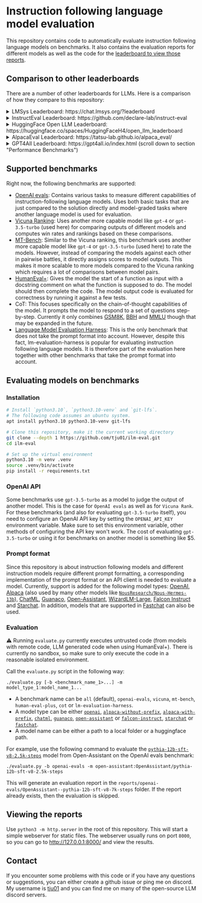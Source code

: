 # Instruction following language model evaluation

This repository contains code to automatically evaluate instruction following language models on benchmarks.
It also contains the evaluation reports for different models as well as the code for the [leaderboard to view those reports](https://tju01.github.io/ilm-eval/).

## Comparison to other leaderboards

There are a number of other leaderboards for LLMs. Here is a comparison of how they compare to this repository:
<details>
<summary>LMSys Leaderboard: https://chat.lmsys.org/?leaderboard</summary>

- Both leaderboards have a Vicuna ranking as part of the benchmarks, though they are computed differently. The LMSys leaderboard uses human ratings while this repository uses GPT-3.5. Good human ratings are generally better, but ilm-eval doesn't focus on them in order to make it easier to add a new model.
- The LMSys leaderboard also includes [MT-Bench](https://arxiv.org/abs/2306.05685), which uses GPT-4 for rating the two-turn conversational capabilities. This is currently not included in ilm-eval, though it is planned.
- This repository (ilm-eval) includes [HumanEval+](https://github.com/evalplus/evalplus) and CoT for evaluating more complex reasoning capabilities. The Vicuna rank does not reflect these and tends to overestimate less capable models. MT-Bench improves on that by using a reference-guided judge, but it's still very limited when it comes to complex reasoning.
- For evaluating more general capabilities, the LMSys leaderboard uses 5-shot MMLU. This repository (ilm-eval) also contains zero-shot MMLU as a part of CoT evaluation, but it additionally also uses a combination of tasks from [lm-evaluation-harness](https://github.com/EleutherAI/lm-evaluation-harness) and OpenAI evals which also evaluate general capabilities.
- In ilm-eval, for all benchmarks except lm-evaluation-harness, the model outputs are also stored in addition to the scores. These model outputs can also be viewed [on the website](https://tju01.github.io/ilm-eval/) and can sometimes be useful as a quality indicator in addition to the resulting scores.
</details>

<details>
<summary>InstructEval Leaderboard: https://github.com/declare-lab/instruct-eval</summary>

- Both repositories focus on evaluating instruction following LLMs.
- However, InstructEval uses 3-shot for some of the benchmarks and 0-shot for some others. Even in the cases where 0-shot is used, the model-specific prompt format is never used. By comparison, ilm-eval focuses _only_ on 0-shot evaluation and uses the model-specific prompt format in most cases (except one) because this is how the models will be used in the end.
- This repository (ilm-eval) stores the model outputs for most of the benchmarks. They can be viewed [on the website](https://tju01.github.io/ilm-eval/) and can sometimes be useful in addition to just the benchmark scores.
- The benchmarks that are used are different.
- The InstructEval leaderboard currently contains way more models.
</details>

<details>
<summary>HuggingFace Open LLM Leaderboard: https://huggingface.co/spaces/HuggingFaceH4/open_llm_leaderboard</summary>

- HF Open LLM Leaderboard is not specifically focused on instruction following language models. The main thing that matters for instruction following LLMs is 0-shot performance and the only task that is evaluated with 0-shot there is TruthfulQA which is very limited.
- More recently, HF Open LLM Leaderboard added human & GPT-4 evaluations which _does_ evaluate the instruction following capabilities. The GPT-4 evaluation is esentially what [Vicuna](https://lmsys.org/blog/2023-03-30-vicuna/) introduced. This repository (ilm-eval) also contains this vicuna benchmark, though currently only with GPT-3.5.
- However, ilm-eval also contains other benchmarks like [OpenAI evals](https://github.com/openai/evals) and [HumanEval+](https://github.com/evalplus/evalplus) which HF Open LLM Leaderboard doesn't contain. This repository also uses lm-evaluation-harness, but in a different way to focus only on 0-shot performance.
- While one part of their leaderboard uses [lm-evaluation-harness](https://github.com/EleutherAI/lm-evaluation-harness) and the evaluation [seems to be straightforward](https://huggingface.co/spaces/HuggingFaceH4/open_llm_leaderboard/discussions/60), the GPT-4 evaluation code doesn't seem to be open source at the moment.
- The model outputs are not stored on the HF Open LLM Leaderboard. By comparison, ilm-eval also stores model outputs for most benchmarks (except lm-evaluation-harness) and they can be viewed [on the website](https://tju01.github.io/ilm-eval/) in addition to just the resulting scores.
- The HF Open LLM Leaderboard contains way more models, but less benchmarks.
</details>

<details>
<summary>AlpacaEval Leaderboard: https://tatsu-lab.github.io/alpaca_eval/</summary>

- This leaderboard is limited to automatic evaluation using GPT-4 and Anthropic Claude. This kind of evaluation has been shown to be subject to very simple biases (e.g. simply preferring longer answers) and it tends to overestimate the capabilities of smaller models.
- Nevertheless, this kind of benchmark can be _part_ of a useful evaluation. This is also why ilm-eval also contains this type of benchmark, but combines it with other benchmarks.
- On the [ilm-eval website](https://tju01.github.io/ilm-eval/), in addition to the resulting Vicuna Rankings, the model outputs can also be viewed and one can filter for things like only viewing the prompts where one specific model won against another specific model.
- The AlpacaEval Leaderboard currently contains way more models.
</details>

<details>
<summary>GPT4All Leaderboard: https://gpt4all.io/index.html (scroll down to section "Performance Benchmarks")</summary>

- This leaderboard is based on [lm-evaluation-harness](https://github.com/EleutherAI/lm-evaluation-harness).
- It therefore does not use the model-specific prompt format that the models have been finetuned with.
- It is also limited to benchmarks where the solution can be checked in a simple way (e.g. exact match or some simple post-processing). It does not use another LLM to evaluate the model and it does not use programmatic benchmarks.
- The results can still be useful, but they should not be everything. This is why ilm-eval also uses lm-evaluation-harness in the exact same way so that the results are comparable, but combines the results with other benchmarks that use the model-specific prompt format and either use another model for evaluation (like the [Vicuna Rank](https://lmsys.org/blog/2023-03-30-vicuna) or some parts of [OpenAI evals](https://github.com/openai/evals)) or are programmatic like [HumanEval+](https://github.com/evalplus/evalplus).
- In addition, for these other benchmarks, ilm-eval also stores the model outputs so that they can be viewed [on the website](https://tju01.github.io/ilm-eval/) which can sometimes be useful in addition to the resulting benchmark scores.
- The GPT4All Leaderboard currently contains way more models.
</details>

## Supported benchmarks

Right now, the following benchmarks are supported:
- [OpenAI evals](https://github.com/openai/evals): Contains various tasks to measure different capabilities of instruction-following language models. Uses both basic tasks that are just compared to the solution directly and model-graded tasks where another language model is used for evaluation.
- [Vicuna Ranking](https://lmsys.org/blog/2023-03-30-vicuna): Uses another more capable model like `gpt-4` or `gpt-3.5-turbo` (used here) for comparing outputs of different models and computes win rates and rankings based on these comparisons.
- [MT-Bench](https://arxiv.org/abs/2306.05685): Similar to the Vicuna ranking, this benchmark uses another more capable model like `gpt-4` or `gpt-3.5-turbo` (used here) to rate the models. However, instead of comparing the models against each other in pairwise battles, it directly assigns scores to model outputs. This makes it more scalable to more models compared to the Vicuna ranking which requires a lot of comparisons between model pairs.
- [HumanEval+](https://github.com/evalplus/evalplus): Gives the model the start of a function as input with a docstring comment on what the function is supposed to do. The model should then complete the code. The model output code is evaluated for correctness by running it against a few tests.
- CoT: This focuses specifically on the chain-of-thought capabilities of the model. It prompts the model to respond to a set of questions step-by-step. Currently it only combines [GSM8K](https://github.com/openai/grade-school-math), [BBH](https://github.com/suzgunmirac/BIG-Bench-Hard) and [MMLU](https://arxiv.org/abs/2009.03300) though that may be expanded in the future.
- [Language Model Evaluation Harness](https://github.com/EleutherAI/lm-evaluation-harness): This is the only benchmark that does not take the prompt format into account. However, despite this fact, lm-evaluation-harness is popular for evaluating instruction following language models. It is therefore part of the evaluation here together with other benchmarks that take the prompt format into account.

## Evaluating models on benchmarks

### Installation

```bash
# Install `python3.10`, `python3.10-venv` and `git-lfs`.
# The following code assumes an ubuntu system.
apt install python3.10 python3.10-venv git-lfs

# Clone this repository, make it the current working directory
git clone --depth 1 https://github.com/tju01/ilm-eval.git
cd ilm-eval

# Set up the virtual environment
python3.10 -m venv .venv
source .venv/bin/activate
pip install -r requirements.txt
```

### OpenAI API

Some benchmarks use `gpt-3.5-turbo` as a model to judge the output of another model. This is the case for `OpenAI evals` as well as for `Vicuna Rank`.
For these benchmarks (and also for evaluating `gpt-3.5-turbo` itself), you need to configure an OpenAI API key by setting the `OPENAI_API_KEY` environment variable.
Make sure to set this environment variable, other methods of configuring the API key won't work.
The cost of evaluating `gpt-3.5-turbo` or using it for benchmarks on another model is something like $5.

### Prompt format

Since this repository is about instruction following models and different instruction models require different prompt formatting, a corresponding implementation of the prompt format or an API client is needed to evaluate a model. Currently, support is added for the following model types: [OpenAI](https://platform.openai.com/docs/models), [Alpaca](https://crfm.stanford.edu/2023/03/13/alpaca.html) (also used by many other models like [`NousResearch/Nous-Hermes-13b`](https://huggingface.co/NousResearch/Nous-Hermes-13b)), [ChatML](https://github.com/openai/openai-python/blob/main/chatml.md), [Guanaco](https://huggingface.co/timdettmers/guanaco-65b-merged), [Open-Assistant](https://open-assistant.io), [WizardLM-Large](https://github.com/nlpxucan/WizardLM), [Falcon Instruct](https://huggingface.co/tiiuae) and [Starchat](https://huggingface.co/HuggingFaceH4/starchat-beta). In addition, models that are supported in [Fastchat](https://github.com/lm-sys/FastChat) can also be used.

### Evaluation

⚠️ Running `evaluate.py` currently executes untrusted code (from models with remote code, LLM generated code when using HumanEval+). There is currently no sandbox, so make sure to only execute the code in a reasonable isolated environment.

Call the `evaluate.py` script in the following way:
```
./evaluate.py [-b <benchmark_name_1>...] -m model_type_1:model_name_1...
````
- A benchmark name can be `all` (default), `openai-evals`, `vicuna`, `mt-bench`, `human-eval-plus`, `cot` or `lm-evaluation-harness`.
- A model type can be either [`openai`](https://github.com/tju01/ilm-eval/blob/main/evaluation/models/open_ai.py), [`alpaca-without-prefix`](https://github.com/tju01/ilm-eval/blob/main/evaluation/models/alpaca_without_prefix.py), [`alpaca-with-prefix`](https://github.com/tju01/ilm-eval/blob/main/evaluation/models/alpaca_with_prefix.py), [`chatml`](https://github.com/tju01/ilm-eval/blob/main/evaluation/models/chatml.py), [`guanaco`](https://github.com/tju01/ilm-eval/blob/main/evaluation/models/guanaco.py), [`open-assistant`](https://github.com/tju01/ilm-eval/blob/main/evaluation/models/open_assistant.py) or [`falcon-instruct`](https://github.com/tju01/ilm-eval/blob/main/evaluation/models/falcon_instruct.py), [`starchat`](https://github.com/tju01/ilm-eval/blob/main/evaluation/models/starchat.py) or [`fastchat`](https://github.com/tju01/ilm-eval/blob/main/evaluation/models/fastchat.py).
- A model name can be either a path to a local folder or a huggingface path.

For example, use the following command to evaluate the [`pythia-12b-sft-v8-2.5k-steps`](https://huggingface.co/OpenAssistant/pythia-12b-sft-v8-2.5k-steps) model from Open-Assistant on the OpenAI evals benchmark:
```
./evaluate.py -b openai-evals -m open-assistant:OpenAssistant/pythia-12b-sft-v8-2.5k-steps
```
This will generate an evaluation report in the `reports/openai-evals/OpenAssistant--pythia-12b-sft-v8-7k-steps` folder.
If the report already exists, then the evaluation is skipped.

## Viewing the reports

Use `python3 -m http.server` in the root of this repository.
This will start a simple webserver for static files.
The webserver usually runs on port `8000`, so you can go to http://127.0.0.1:8000/ and view the results.

## Contact

If you encounter some problems with this code or if you have any questions or suggestions, you can either create a github issue or ping me on discord. My username is [tju01](https://discord.com/users/1090923181910532167) and you can find me on many of the open-source LLM discord servers.
